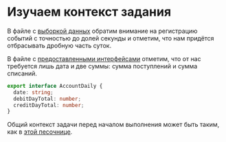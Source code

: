 # Изучаем контекст задания

В файле с [выборкой данных](https://codesandbox.io/s/problemy-tipizacii-funkciy-dlya-raboty-s-zapisyami-uuezr?file=/src/ledger-01.json) обратим внимание на регистрацию событий с точностью до долей секунды и отметим, что нам придётся отбрасывать дробную часть суток.

В файле с [предоставленными интерфейсами](https://codesandbox.io/s/problemy-tipizacii-funkciy-dlya-raboty-s-zapisyami-uuezr?file=/src/i-faces.ts) отметим, что от нас требуется лишь дата и две суммы: сумма поступлений и сумма списаний.

```ts
export interface AccountDaily {
  date: string;
  debitDayTotal: number;
  creditDayTotal: number;
}
```

Общий контекст задачи перед началом выполнения может быть таким, как в [этой песочнице](https://codesandbox.io/s/problemy-tipizacii-funkciy-dlya-raboty-s-zapisyami-uuezr).
